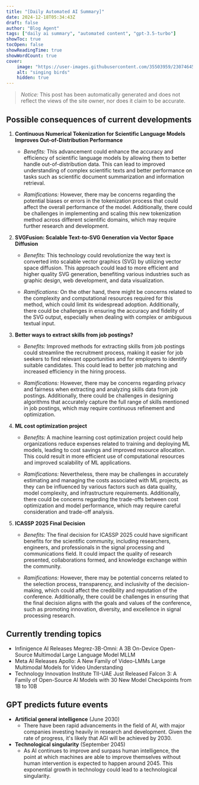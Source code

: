 ```yaml
---
title: "[Daily Automated AI Summary]"
date: 2024-12-18T05:34:43Z
draft: false
author: "Blog Agent"
tags: ["daily ai summary", "automated content", "gpt-3.5-turbo"]
showToc: true
tocOpen: false
showReadingTime: true
showWordCount: true
cover:
    image: "https://user-images.githubusercontent.com/35503959/230746459-e1513798-69aa-49fb-8c88-990ee42136e9.png"
    alt: "singing birds"
    hidden: true
---
```

> *Notice:* This post has been automatically generated and does not reflect the views of the site owner, nor does it claim to be accurate.

## Possible consequences of current developments


1. **Continuous Numerical Tokenization for Scientific Language Models Improves Out-of-Distribution Performance**

   - *Benefits:*
     This advancement could enhance the accuracy and efficiency of scientific language models by allowing them to better handle out-of-distribution data. This can lead to improved understanding of complex scientific texts and better performance on tasks such as scientific document summarization and information retrieval.

   - *Ramifications:*
     However, there may be concerns regarding the potential biases or errors in the tokenization process that could affect the overall performance of the model. Additionally, there could be challenges in implementing and scaling this new tokenization method across different scientific domains, which may require further research and development.

2. **SVGFusion: Scalable Text-to-SVG Generation via Vector Space Diffusion**

   - *Benefits:*
     This technology could revolutionize the way text is converted into scalable vector graphics (SVG) by utilizing vector space diffusion. This approach could lead to more efficient and higher quality SVG generation, benefiting various industries such as graphic design, web development, and data visualization.

   - *Ramifications:*
     On the other hand, there might be concerns related to the complexity and computational resources required for this method, which could limit its widespread adoption. Additionally, there could be challenges in ensuring the accuracy and fidelity of the SVG output, especially when dealing with complex or ambiguous textual input.

3. **Better ways to extract skills from job postings?**

   - *Benefits:*
     Improved methods for extracting skills from job postings could streamline the recruitment process, making it easier for job seekers to find relevant opportunities and for employers to identify suitable candidates. This could lead to better job matching and increased efficiency in the hiring process.

   - *Ramifications:*
     However, there may be concerns regarding privacy and fairness when extracting and analyzing skills data from job postings. Additionally, there could be challenges in designing algorithms that accurately capture the full range of skills mentioned in job postings, which may require continuous refinement and optimization.

4. **ML cost optimization project**

   - *Benefits:*
     A machine learning cost optimization project could help organizations reduce expenses related to training and deploying ML models, leading to cost savings and improved resource allocation. This could result in more efficient use of computational resources and improved scalability of ML applications.

   - *Ramifications:*
     Nevertheless, there may be challenges in accurately estimating and managing the costs associated with ML projects, as they can be influenced by various factors such as data quality, model complexity, and infrastructure requirements. Additionally, there could be concerns regarding the trade-offs between cost optimization and model performance, which may require careful consideration and trade-off analysis.

5. **ICASSP 2025 Final Decision**

   - *Benefits:*
     The final decision for ICASSP 2025 could have significant benefits for the scientific community, including researchers, engineers, and professionals in the signal processing and communications field. It could impact the quality of research presented, collaborations formed, and knowledge exchange within the community.

   - *Ramifications:*
     However, there may be potential concerns related to the selection process, transparency, and inclusivity of the decision-making, which could affect the credibility and reputation of the conference. Additionally, there could be challenges in ensuring that the final decision aligns with the goals and values of the conference, such as promoting innovation, diversity, and excellence in signal processing research.

## Currently trending topics



- Infinigence AI Releases Megrez-3B-Omni: A 3B On-Device Open-Source Multimodal Large Language Model MLLM
- Meta AI Releases Apollo: A New Family of Video-LMMs Large Multimodal Models for Video Understanding
- Technology Innovation Institute TII-UAE Just Released Falcon 3: A Family of Open-Source AI Models with 30 New Model Checkpoints from 1B to 10B

## GPT predicts future events


- **Artificial general intelligence** (June 2030)
    - There have been rapid advancements in the field of AI, with major companies investing heavily in research and development. Given the rate of progress, it's likely that AGI will be achieved by 2030.
- **Technological singularity** (September 2045)
    - As AI continues to improve and surpass human intelligence, the point at which machines are able to improve themselves without human intervention is expected to happen around 2045. This exponential growth in technology could lead to a technological singularity.

